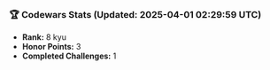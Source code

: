 ### 🏆 Codewars Stats (Updated: 2025-04-01 02:29:59 UTC)

- **Rank:** 8 kyu
- **Honor Points:** 3
- **Completed Challenges:** 1
